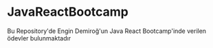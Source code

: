 # JavaReactBootcamp
Bu Repository'de Engin Demiroğ'un Java React Bootcamp'inde verilen ödevler bulunmaktadır
